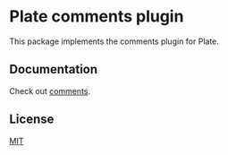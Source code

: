 # Plate comments plugin

This package implements the comments plugin for Plate.

## Documentation

Check out [comments](https://platejs.org/docs/comment).

## License

[MIT](../../LICENSE)
